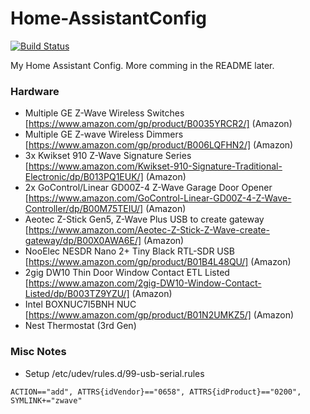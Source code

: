 # Home-AssistantConfig
 
[![Build Status](https://travis-ci.org/chriskacerguis/Home-AssistantConfig.svg?branch=master)](https://travis-ci.org/chriskacerguis/Home-AssistantConfig)

My Home Assistant Config.  More comming in the README later.

### Hardware
- Multiple GE Z-Wave Wireless Switches [https://www.amazon.com/gp/product/B0035YRCR2/] (Amazon)
- Multiple GE Z-wave Wireless Dimmers [https://www.amazon.com/gp/product/B006LQFHN2/] (Amazon)
- 3x Kwikset 910 Z-Wave Signature Series [https://www.amazon.com/Kwikset-910-Signature-Traditional-Electronic/dp/B013PQ1EUK/] (Amazon)
- 2x GoControl/Linear GD00Z-4 Z-Wave Garage Door Opener [https://www.amazon.com/GoControl-Linear-GD00Z-4-Z-Wave-Controller/dp/B00M75TEIU/] (Amazon)
- Aeotec Z-Stick Gen5, Z-Wave Plus USB to create gateway [https://www.amazon.com/Aeotec-Z-Stick-Z-Wave-create-gateway/dp/B00X0AWA6E/] (Amazon)
- NooElec NESDR Nano 2+ Tiny Black RTL-SDR USB [https://www.amazon.com/gp/product/B01B4L48QU/] (Amazon)
- 2gig DW10 Thin Door Window Contact ETL Listed [https://www.amazon.com/2gig-DW10-Window-Contact-Listed/dp/B003TZ9YZU/] (Amazon)
- Intel BOXNUC7I5BNH NUC [https://www.amazon.com/gp/product/B01N2UMKZ5/] (Amazon)
- Nest Thermostat (3rd Gen)


### Misc Notes
- Setup /etc/udev/rules.d/99-usb-serial.rules
```
ACTION=="add", ATTRS{idVendor}=="0658", ATTRS{idProduct}=="0200", SYMLINK+="zwave"
```
